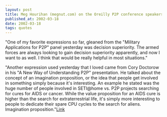 ```yaml
---
layout: post
title: Meg Hourihan (megnut.com) on the Oreilly P2P conference speakers
published_at: 2002-03-18
date: 2002-03-18
tags: quotes
---
```


"One of my favorite expressions so far, gleaned from the "Military Applications for P2P" panel yesterday was decision superiority. The armed forces are always looking to gain decision superiority apparently, and now I want to as well. I think that would be really helpful in most situations."  

"Another expression used yesterday that I loved came from Cory Doctorow in his "A New Way of Understanding P2P" presentation. He talked about the concept of an imagination proposition, or the idea that people get involved in something simply because it's interesting. An example he stated was the huge number of people involved in SETI@home vs. P2P projects searching for cures for AIDS or cancer. While the value proposition for an AIDS cure is higher than the search for extraterrestrial life, it's simply more interesting to people to dedicate their spare CPU cycles to the search for aliens. Imagination proposition."[Link]()  